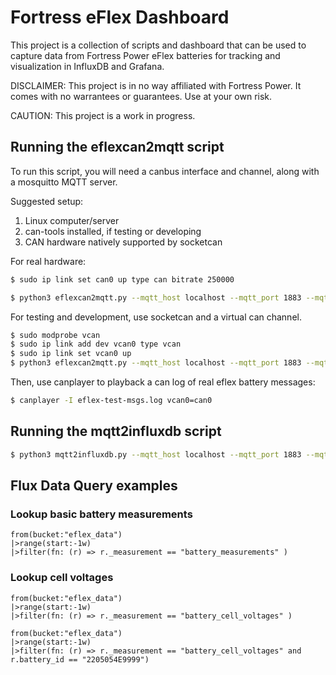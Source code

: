# Fortress eFlex Dashboard

This project is a collection of scripts and dashboard that can be used to capture data from Fortress Power eFlex batteries for tracking and visualization in InfluxDB and Grafana.

DISCLAIMER: This project is in no way affiliated with Fortress Power. It comes with no warrantees or guarantees. Use at your own risk.

CAUTION: This project is a work in progress.

## Running the eflexcan2mqtt script

To run this script, you will need a canbus interface and channel, along with a mosquitto MQTT server.

Suggested setup:

1. Linux computer/server 
2. can-tools installed, if testing or developing
3. CAN hardware natively supported by socketcan

For real hardware:

```bash
$ sudo ip link set can0 up type can bitrate 250000
```

```bash
$ python3 eflexcan2mqtt.py --mqtt_host localhost --mqtt_port 1883 --mqtt_topic eflexbatteries --can_interface socketcan --can_channel can0
```


For testing and development, use socketcan and a virtual can channel.

```bash
$ sudo modprobe vcan
$ sudo ip link add dev vcan0 type vcan
$ sudo ip link set vcan0 up
$ python3 eflexcan2mqtt.py --mqtt_host localhost --mqtt_port 1883 --mqtt_topic eflexbatteries --can_interface socketcan --can_channel vcan0
```

Then, use canplayer to playback a can log of real eflex battery messages:

```bash
$ canplayer -I eflex-test-msgs.log vcan0=can0

```


## Running the mqtt2influxdb script

```bash
$ python3 mqtt2influxdb.py --mqtt_host localhost --mqtt_port 1883 --mqtt_topic eflexbatteries --influxdbhost http://localhost:8086 --influxdbtoken influxdb-api-token --influxdborg eflex_data --influxdbbucket eflex_data
```


## Flux Data Query examples

### Lookup basic battery measurements

```
from(bucket:"eflex_data")
|>range(start:-1w)
|>filter(fn: (r) => r._measurement == "battery_measurements" )
```

### Lookup cell voltages

```
from(bucket:"eflex_data")
|>range(start:-1w)
|>filter(fn: (r) => r._measurement == "battery_cell_voltages" )
```

```
from(bucket:"eflex_data")
|>range(start:-1w)
|>filter(fn: (r) => r._measurement == "battery_cell_voltages" and r.battery_id == "2205054E9999")
```

